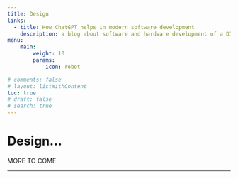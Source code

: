 ```yaml
---
title: Design
links:
  - title: How ChatGPT helps in modern software development
    description: a blog about software and hardware development of a DIY pedal board
menu:
    main: 
        weight: 10
        params:
            icon: robot

# comments: false
# layout: listWithContent
toc: true
# draft: false
# search: true
---
```


# Design...

MORE TO COME

---

